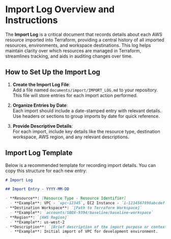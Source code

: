 # Import Log Overview and Instructions

The **Import Log** is a critical document that records details about each AWS resource imported into Terraform, providing a central history of all imported resources, environments, and workspace destinations. This log helps maintain clarity over which resources are managed in Terraform, streamlines tracking, and aids in auditing changes over time.

## How to Set Up the Import Log

1. **Create the Import Log File**:  
   Add a file named `documents/import/IMPORT_LOG.md` to your repository. This file will store entries for each import action performed.

2. **Organize Entries by Date**:  
   Each import should include a date-stamped entry with relevant details. Use headers or sections to group imports by date for quick reference.

3. **Provide Descriptive Details**:  
   For each import, include key details like the resource type, destination workspace, AWS region, and any relevant descriptions.

## Import Log Template

Below is a recommended template for recording import details. You can copy this structure for each new entry:

```markdown
# Import Log

## Import Entry - YYYY-MM-DD

- **Resource**: [Resource Type - Resource Identifier]
  - **Example**: VPC - `vpc-12345`, EC2 Instance - `i-1234567890abcdef`
- **Destination Workspace**: `[Path to Terraform Workspace]`
  - **Example**: `accounts/SBOX-9394/baseline/baseline-workspace`
- **Region**: `[AWS Region]`
  - **Example**: us-west-2
- **Description**: `[Brief description of the import purpose or context]`
  - **Example**: Initial import of VPC for development environment.